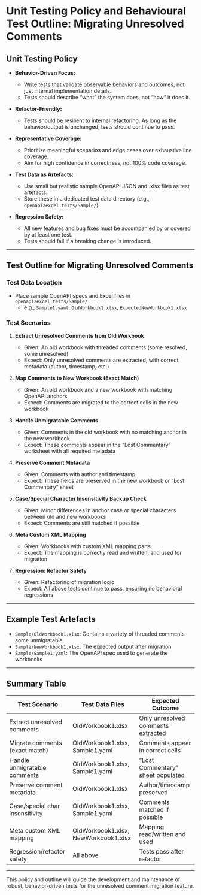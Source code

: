 # Unit Testing Policy and Behavioural Test Outline: Migrating Unresolved Comments

## Unit Testing Policy

- **Behavior-Driven Focus:**
  - Write tests that validate observable behaviors and outcomes, not just internal implementation details.
  - Tests should describe “what” the system does, not “how” it does it.

- **Refactor-Friendly:**
  - Tests should be resilient to internal refactoring. As long as the behavior/output is unchanged, tests should continue to pass.

- **Representative Coverage:**
  - Prioritize meaningful scenarios and edge cases over exhaustive line coverage.
  - Aim for high confidence in correctness, not 100% code coverage.

- **Test Data as Artefacts:**
  - Use small but realistic sample OpenAPI JSON and .xlsx files as test artefacts.
  - Store these in a dedicated test data directory (e.g., `openapi2excel.tests/Sample/`).

- **Regression Safety:**
  - All new features and bug fixes must be accompanied by or covered by at least one test.
  - Tests should fail if a breaking change is introduced.

---

## Test Outline for Migrating Unresolved Comments

### Test Data Location
- Place sample OpenAPI specs and Excel files in `openapi2excel.tests/Sample/`
  - e.g., `Sample1.yaml`, `OldWorkbook1.xlsx`, `ExpectedNewWorkbook1.xlsx`

### Test Scenarios

1. **Extract Unresolved Comments from Old Workbook**
   - Given: An old workbook with threaded comments (some resolved, some unresolved)
   - Expect: Only unresolved comments are extracted, with correct metadata (author, timestamp, etc.)

2. **Map Comments to New Workbook (Exact Match)**
   - Given: An old workbook and a new workbook with matching OpenAPI anchors
   - Expect: Comments are migrated to the correct cells in the new workbook

3. **Handle Unmigratable Comments**
   - Given: Comments in the old workbook with no matching anchor in the new workbook
   - Expect: These comments appear in the “Lost Commentary” worksheet with all required metadata

4. **Preserve Comment Metadata**
   - Given: Comments with author and timestamp
   - Expect: These fields are preserved in the new workbook or “Lost Commentary” sheet

5. **Case/Special Character Insensitivity Backup Check**
   - Given: Minor differences in anchor case or special characters between old and new workbooks
   - Expect: Comments are still matched if possible

6. **Meta Custom XML Mapping**
   - Given: Workbooks with custom XML mapping parts
   - Expect: The mapping is correctly read and written, and used for migration

7. **Regression: Refactor Safety**
   - Given: Refactoring of migration logic
   - Expect: All above tests continue to pass, ensuring no behavioral regressions

---

## Example Test Artefacts

- `Sample/OldWorkbook1.xlsx`: Contains a variety of threaded comments, some unmigratable
- `Sample/NewWorkbook1.xlsx`: The expected output after migration
- `Sample/Sample1.yaml`: The OpenAPI spec used to generate the workbooks

---

## Summary Table

| Test Scenario                        | Test Data Files                  | Expected Outcome                        |
|--------------------------------------|----------------------------------|-----------------------------------------|
| Extract unresolved comments          | OldWorkbook1.xlsx                | Only unresolved comments extracted      |
| Migrate comments (exact match)       | OldWorkbook1.xlsx, Sample1.yaml  | Comments appear in correct cells        |
| Handle unmigratable comments         | OldWorkbook1.xlsx, Sample1.yaml  | “Lost Commentary” sheet populated       |
| Preserve comment metadata            | OldWorkbook1.xlsx                | Author/timestamp preserved              |
| Case/special char insensitivity      | OldWorkbook1.xlsx, Sample1.yaml  | Comments matched if possible            |
| Meta custom XML mapping              | OldWorkbook1.xlsx, NewWorkbook1.xlsx | Mapping read/written and used        |
| Regression/refactor safety           | All above                        | Tests pass after refactor               |

---

This policy and outline will guide the development and maintenance of robust, behavior-driven tests for the unresolved comment migration feature.
